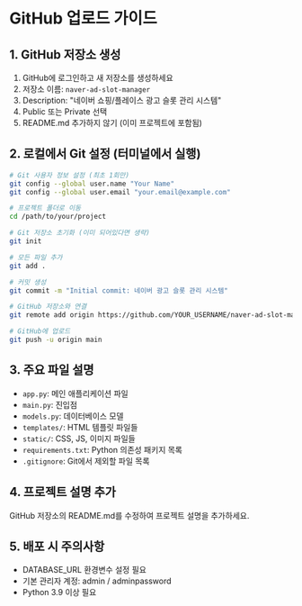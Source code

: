 # GitHub 업로드 가이드

## 1. GitHub 저장소 생성
1. GitHub에 로그인하고 새 저장소를 생성하세요
2. 저장소 이름: `naver-ad-slot-manager`
3. Description: "네이버 쇼핑/플레이스 광고 슬롯 관리 시스템"
4. Public 또는 Private 선택
5. README.md 추가하지 않기 (이미 프로젝트에 포함됨)

## 2. 로컬에서 Git 설정 (터미널에서 실행)

```bash
# Git 사용자 정보 설정 (최초 1회만)
git config --global user.name "Your Name"
git config --global user.email "your.email@example.com"

# 프로젝트 폴더로 이동
cd /path/to/your/project

# Git 저장소 초기화 (이미 되어있다면 생략)
git init

# 모든 파일 추가
git add .

# 커밋 생성
git commit -m "Initial commit: 네이버 광고 슬롯 관리 시스템"

# GitHub 저장소와 연결
git remote add origin https://github.com/YOUR_USERNAME/naver-ad-slot-manager.git

# GitHub에 업로드
git push -u origin main
```

## 3. 주요 파일 설명
- `app.py`: 메인 애플리케이션 파일
- `main.py`: 진입점
- `models.py`: 데이터베이스 모델
- `templates/`: HTML 템플릿 파일들
- `static/`: CSS, JS, 이미지 파일들
- `requirements.txt`: Python 의존성 패키지 목록
- `.gitignore`: Git에서 제외할 파일 목록

## 4. 프로젝트 설명 추가
GitHub 저장소의 README.md를 수정하여 프로젝트 설명을 추가하세요.

## 5. 배포 시 주의사항
- DATABASE_URL 환경변수 설정 필요
- 기본 관리자 계정: admin / adminpassword
- Python 3.9 이상 필요